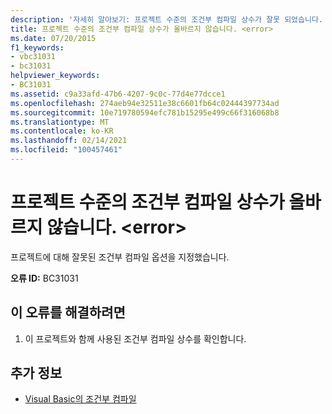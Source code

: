 ```yaml
---
description: '자세히 알아보기: 프로젝트 수준의 조건부 컴파일 상수가 잘못 되었습니다. <error>'
title: 프로젝트 수준의 조건부 컴파일 상수가 올바르지 않습니다. <error>
ms.date: 07/20/2015
f1_keywords:
- vbc31031
- bc31031
helpviewer_keywords:
- BC31031
ms.assetid: c9a33afd-47b6-4207-9c0c-77d4e77dcce1
ms.openlocfilehash: 274aeb94e32511e38c6601fb64c02444397734ad
ms.sourcegitcommit: 10e719780594efc781b15295e499c66f316068b8
ms.translationtype: MT
ms.contentlocale: ko-KR
ms.lasthandoff: 02/14/2021
ms.locfileid: "100457461"
---
```

# <a name="project-level-conditional-compilation-constant-is-not-valid-error"></a>프로젝트 수준의 조건부 컴파일 상수가 올바르지 않습니다. \<error>

프로젝트에 대해 잘못된 조건부 컴파일 옵션을 지정했습니다.  
  
 **오류 ID:** BC31031  
  
## <a name="to-correct-this-error"></a>이 오류를 해결하려면  
  
1. 이 프로젝트와 함께 사용된 조건부 컴파일 상수를 확인합니다.  
  
## <a name="see-also"></a>추가 정보

- [Visual Basic의 조건부 컴파일](../programming-guide/program-structure/conditional-compilation.md)
